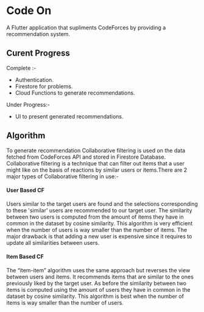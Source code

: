 # Code On

A Flutter application that supliments CodeForces by providing a recommendation system.

## Curent Progress

Complete :-

- Authentication.
- Firestore for problems.
- Cloud Functions to generate recommendations.

Under Progress:-

- UI to present generated recommendations.

## Algorithm

To generate recommendation Collaborative filtering is used on the data fetched from CodeForces API and stored in Firestore Database. Collaborative filtering is a technique that can filter out items that a user might like on the basis of reactions by similar users or items.There are 2 major types of Collaborative filtering in use:-

#### User Based CF

Users similar to the target users are found and the selections corresponding to these 'similar' users are recommended to our target user. The similarity between two users is computed from the amount of items they have in common in the dataset by cosine similarity. This algorithm is very efficient when the number of users is way smaller than the number of items. The major drawback is that adding a new user is expensive since it requires to update all similarities between users.

#### Item Based CF

The “item-item” algorithm uses the same approach but reverses the view between users and items. It recommends items that are similar to the ones previously liked by the target user. As before the similarity between two items is computed using the amount of users they have in common in the dataset by cosine similarity. This algorithm is best when the number of items is way smaller than the number of users.
